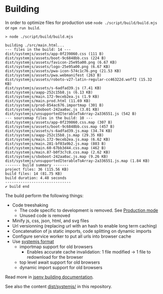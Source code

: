 # Building

In order to optimize files for production use `node ./script/build/build.mjs` or `npm run build`.

```console
> node ./script/build/build.mjs

building ./src/main.html...
--- files in the build: 14 ---
dist/systemjs/assets/app-0f239860.css (111 B)
dist/systemjs/assets/boot-9c6848bb.css (224 B)
dist/systemjs/assets/favicon-25e95a00.png (6.67 KB)
dist/systemjs/assets/logo-25e95a00.png (6.67 KB)
dist/systemjs/assets/pwa-icon-574c1c76.png (21.53 KB)
dist/systemjs/assets/pwa.webmanifest (263 B)
dist/systemjs/assets/roboto-v27-latin-regular-cc46322d.woff2 (15.32 KB)
dist/systemjs/assets/s-6adfad39.js (7.41 KB)
dist/systemjs/aapp-252c15b8.js (6.13 KB)
dist/systemjs/main.172-9eceb2ea.js (1.9 KB)
dist/systemjs/main.prod.html (11.69 KB)
dist/systemjs/prod-854ac676.importmap (301 B)
dist/systemjs/sboboot-242aa0ac.js (3.01 KB)
dist/systemjs/unsupportedIterableToArray-2a336551.js (542 B)
--- sourcemap files in the build: 10 ---
dist/systemjs/assets/app-0f239860.css.map (307 B)
dist/systemjs/assets/boot-9c6848bb.css.map (457 B)
dist/systemjs/assets/s-6adfad39.js.map (34.74 KB)
dist/systemjs/aapp-252c15b8.js.map (29.35 KB)
dist/systemjs/main.172-9eceb2ea.js.map (6.62 KB)
dist/systemjs/main.281-bf03a9b2.js.map (803 B)
dist/systemjs/main.60-67bb3d44.css.map (462 B)
dist/systemjs/main.87-b0f3c7c8.css.map (2.62 KB)
dist/systemjs/sboboot-242aa0ac.js.map (9.26 KB)
dist/systemjs/unsupportedIterableToArray-2a336551.js.map (1.84 KB)
------- build summary -------
project files: 36 (115.56 KB)
build files: 14 (81.75 KB)
build duration: 4.48 seconds
------------------------------
✔ build end
```

The build perform the following things:

- Code treeshaking
  - The code specific to development is removed. See [Production mode](../production_mode/readme.md#Production-mode)
  - Unused code is removed
- Minify js, css, json, html, and svg files
- Url versionning (replacing url with an hash to enable long term caching)
- Concatenation of js static imports, code splitting on dynamic imports
- Configure service worker to put all urls into browser cache
- Use [systemjs format](https://github.com/systemjs/systemjs)
  - importmap support for old browsers
    - Enables accurate cache invalidation: 1 file modified -> 1 file to redownload for the browser
  - top level await support for old browsers
  - dynamic import support for old browsers

Read more in [jsenv building documentation](https://github.com/jsenv/jsenv-core#build-overview).

See also the content [dist/systemjs/](../../dist/systemjs/) in this repository.
